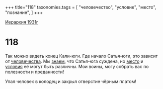 +++
title="118"
taxonomies.tags = [
"человечество",
"условие",
"место",
"познание",
]
+++

[Иерархия 1931г](/agni/19312)

# 118

Так можно видеть конец Кали-юги. Где начало Сатья-юги, это зависит от [человечества](/tags/человечество). Мы [знаем](/tags/познание), что Сатья-юга суждена, но [место](/tags/место) и [условия](/tags/условие) её могут быть различны. Мои воины, могу собрать вас по полезности и преданности!   

Упал человек в колодец и закрыл отверстие чёрным платом!   

